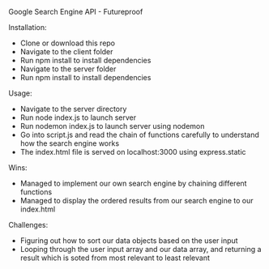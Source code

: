 Google Search Engine API - Futureproof 

Installation: 

- Clone or download this repo 
- Navigate to the client folder
- Run npm install to install dependencies
- Navigate to the server folder
- Run npm install to install dependencies

Usage:

- Navigate to the server directory
- Run node index.js to launch server
- Run nodemon index.js to launch server using nodemon
- Go into script.js and read the chain of functions carefully to understand how the search engine works
- The index.html file is served on localhost:3000 using express.static

Wins:

- Managed to implement our own search engine by chaining different functions 
- Managed to display the ordered results from our search engine to our index.html

Challenges: 

- Figuring out how to sort our data objects based on the user input  
- Looping through the user input array and our data array, and returning a result which is soted from most relevant to least relevant 